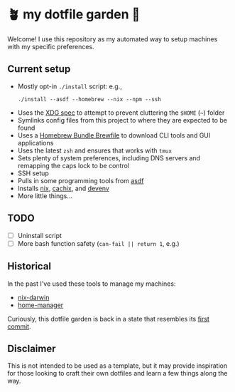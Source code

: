 # 🪴 my dotfile garden 🌱

Welcome! I use this repository as my automated way to setup machines with my
specific preferences.

## Current setup

* Mostly opt-in `./install` script: e.g.,
    ```
    ./install --asdf --homebrew --nix --npm --ssh
    ```
* Uses the [XDG spec](https://wiki.archlinux.org/title/XDG_Base_Directory) to
  attempt to prevent cluttering the `$HOME` (`~`) folder
* Symlinks config files from this project to where they are expected to be found
* Uses a [Homebrew Bundle Brewfile](https://github.com/Homebrew/homebrew-bundle)
  to download CLI tools and GUI applications
* Uses the latest `zsh` and ensures that works with `tmux`
* Sets plenty of system preferences, including DNS servers and remapping the
  caps lock to be control
* SSH setup
* Pulls in some programming tools from [asdf](https://asdf-vm.com)
* Installs [nix](https://nixos.org), [cachix](https://www.cachix.org), and
  [devenv](https://devenv.sh)
* More little things...

## TODO

- [ ] Uninstall script
- [ ] More bash function safety (`can-fail || return 1`, e.g.)

## Historical

In the past I've used these tools to manage my machines:

* [nix-darwin](https://github.com/LnL7/nix-darwin/)
* [home-manager](https://github.com/nix-community/home-manager)

Curiously, this dotfile garden is back in a state that resembles its [first
commit](https://github.com/rpearce/dotfiles/commit/5f5d46a2d2d0155011a77a12076677fd769120d5).

## Disclaimer

This is not intended to be used as a template, but it may provide inspiration
for those looking to craft their own dotfiles and learn a few things along the
way.
